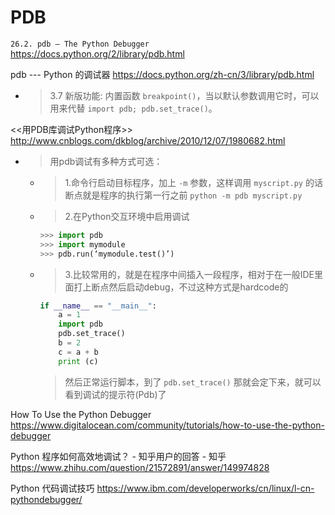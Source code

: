 
# PDB

`26.2. pdb — The Python Debugger` https://docs.python.org/2/library/pdb.html

pdb --- Python 的调试器 https://docs.python.org/zh-cn/3/library/pdb.html
- > 3.7 新版功能: 内置函数 `breakpoint()`，当以默认参数调用它时，可以用来代替 `import pdb; pdb.set_trace()`。

<<用PDB库调试Python程序>> http://www.cnblogs.com/dkblog/archive/2010/12/07/1980682.html
- > 用pdb调试有多种方式可选：
  * > 1.命令行启动目标程序，加上 `-m` 参数，这样调用 `myscript.py` 的话断点就是程序的执行第一行之前 `python -m pdb myscript.py`
  * > 2.在Python交互环境中启用调试
    ```py
    >>> import pdb
    >>> import mymodule
    >>> pdb.run(‘mymodule.test()’)
    ```
  * > 3.比较常用的，就是在程序中间插入一段程序，相对于在一般IDE里面打上断点然后启动debug，不过这种方式是hardcode的
    ```py
    if __name__ == "__main__":
        a = 1
        import pdb
        pdb.set_trace()
        b = 2
        c = a + b
        print (c)
    ```
    > 然后正常运行脚本，到了 `pdb.set_trace()` 那就会定下来，就可以看到调试的提示符(Pdb)了

How To Use the Python Debugger https://www.digitalocean.com/community/tutorials/how-to-use-the-python-debugger

Python 程序如何高效地调试？ - 知乎用户的回答 - 知乎 https://www.zhihu.com/question/21572891/answer/149974828

Python 代码调试技巧 https://www.ibm.com/developerworks/cn/linux/l-cn-pythondebugger/
